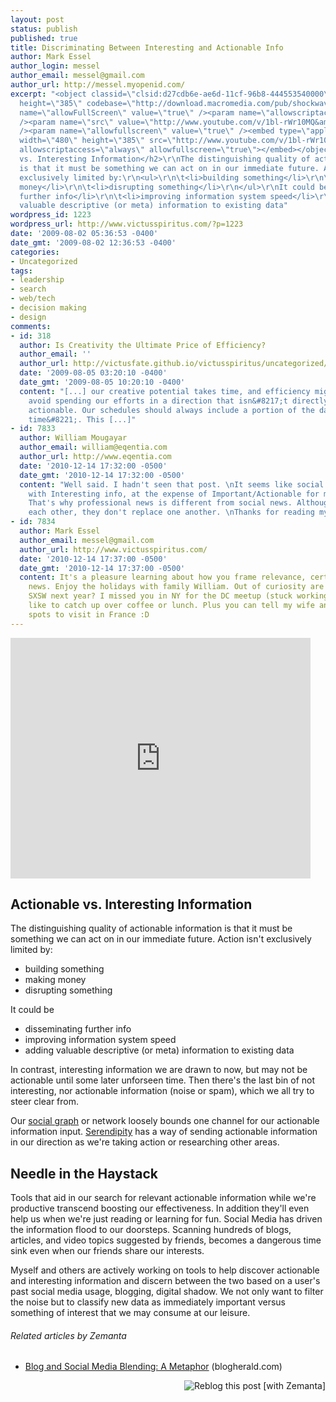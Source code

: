 ```yaml
---
layout: post
status: publish
published: true
title: Discriminating Between Interesting and Actionable Info
author: Mark Essel
author_login: messel
author_email: messel@gmail.com
author_url: http://messel.myopenid.com/
excerpt: "<object classid=\"clsid:d27cdb6e-ae6d-11cf-96b8-444553540000\" width=\"480\"
  height=\"385\" codebase=\"http://download.macromedia.com/pub/shockwave/cabs/flash/swflash.cab#version=6,0,40,0\"><param
  name=\"allowFullScreen\" value=\"true\" /><param name=\"allowscriptaccess\" value=\"always\"
  /><param name=\"src\" value=\"http://www.youtube.com/v/1bl-rWr10MQ&amp;hl=en&amp;fs=1&amp;color1=0x006699&amp;color2=0x54abd6\"
  /><param name=\"allowfullscreen\" value=\"true\" /><embed type=\"application/x-shockwave-flash\"
  width=\"480\" height=\"385\" src=\"http://www.youtube.com/v/1bl-rWr10MQ&amp;hl=en&amp;fs=1&amp;color1=0x006699&amp;color2=0x54abd6\"
  allowscriptaccess=\"always\" allowfullscreen=\"true\"></embed></object>\r\n<h2>Actionable
  vs. Interesting Information</h2>\r\nThe distinguishing quality of actionable information
  is that it must be something we can act on in our immediate future. Action isn't
  exclusively limited by:\r\n<ul>\r\n\t<li>building something</li>\r\n\t<li>making
  money</li>\r\n\t<li>disrupting something</li>\r\n</ul>\r\nIt could be\r\n<ul>\r\n\t<li>disseminating
  further info</li>\r\n\t<li>improving information system speed</li>\r\n\t<li>adding
  valuable descriptive (or meta) information to existing data"
wordpress_id: 1223
wordpress_url: http://www.victusspiritus.com/?p=1223
date: '2009-08-02 05:36:53 -0400'
date_gmt: '2009-08-02 12:36:53 -0400'
categories:
- Uncategorized
tags:
- leadership
- search
- web/tech
- decision making
- design
comments:
- id: 318
  author: Is Creativity the Ultimate Price of Efficiency?
  author_email: ''
  author_url: http://victusfate.github.io/victusspiritus/uncategorized/2009/08/05/is-creativity-the-ultimate-price-of-efficiency/
  date: '2009-08-05 03:20:10 -0400'
  date_gmt: '2009-08-05 10:20:10 -0400'
  content: "[...] our creative potential takes time, and efficiency might demand we
    avoid spending our efforts in a direction that isn&#8217;t directly fruitful or
    actionable. Our schedules should always include a portion of the day that is &#8220;free
    time&#8221;. This [...]"
- id: 7833
  author: William Mougayar
  author_email: william@eqentia.com
  author_url: http://www.eqentia.com
  date: '2010-12-14 17:32:00 -0500'
  date_gmt: '2010-12-14 17:32:00 -0500'
  content: "Well said. I hadn't seen that post. \nIt seems like social media is inundated
    with Interesting info, at the expense of Important/Actionable for me specifically.
    That's why professional news is different from social news. Although they complement
    each other, they don't replace one another. \nThanks for reading my blog. "
- id: 7834
  author: Mark Essel
  author_email: messel@gmail.com
  author_url: http://www.victusspiritus.com/
  date: '2010-12-14 17:37:00 -0500'
  date_gmt: '2010-12-14 17:37:00 -0500'
  content: It's a pleasure learning about how you frame relevance, certainly for professional
    news. Enjoy the holidays with family William. Out of curiosity are you attending
    SXSW next year? I missed you in NY for the DC meetup (stuck working late), would
    like to catch up over coffee or lunch. Plus you can tell my wife and I the best
    spots to visit in France :D
---
```

<p><object classid="clsid:d27cdb6e-ae6d-11cf-96b8-444553540000" width="480" height="385" codebase="http://download.macromedia.com/pub/shockwave/cabs/flash/swflash.cab#version=6,0,40,0"><param name="allowFullScreen" value="true" /><param name="allowscriptaccess" value="always" /><param name="src" value="http://www.youtube.com/v/1bl-rWr10MQ&amp;hl=en&amp;fs=1&amp;color1=0x006699&amp;color2=0x54abd6" /><param name="allowfullscreen" value="true" /><embed type="application/x-shockwave-flash" width="480" height="385" src="http://www.youtube.com/v/1bl-rWr10MQ&amp;hl=en&amp;fs=1&amp;color1=0x006699&amp;color2=0x54abd6" allowscriptaccess="always" allowfullscreen="true"></embed></object></p>
<h2>Actionable vs. Interesting Information</h2>
<p>The distinguishing quality of actionable information is that it must be something we can act on in our immediate future. Action isn't exclusively limited by:</p>
<ul>
<li>building something</li>
<li>making money</li>
<li>disrupting something</li>
</ul>
<p>It could be</p>
<ul>
<li>disseminating further info</li>
<li>improving information system speed</li>
<li>adding valuable descriptive (or meta) information to existing data<a id="more"></a><a id="more-1223"></a></li>
</ul>
<p>In contrast, interesting information we are drawn to now, but may not be actionable until some later unforseen time. Then there's the last bin of not interesting, nor actionable information (noise or spam), which we all try to steer clear from.</p>
<p>Our <a class="zem_slink" title="Social network" rel="wikipedia" href="http://en.wikipedia.org/wiki/Social_network">social graph</a> or network loosely bounds one channel for our actionable information input. <a href="http://victusfate.github.io/victusspiritus/uncategorized/2009/04/23/serendipity-the-perfect-solution-you-never-thought-of/">Serendipity</a> has a way of sending actionable information in our direction as we're taking action or researching other areas.</p>
<h2 style="font-size: 1.5em;">Needle in the Haystack</h2>
<p>Tools that aid in our search for relevant actionable information while we're productive transcend boosting our effectiveness. In addition they'll even help us when we're just reading or learning for fun. Social Media has driven the information flood to our doorsteps. Scanning hundreds of blogs, articles, and video topics suggested by friends, becomes a dangerous time sink even when our friends share our interests.</p>
<p>Myself and others are actively working on tools to help discover actionable and interesting information and discern between the two based on a user's past social media usage, blogging, digital shadow. We not only want to filter the noise but to classify new data as immediately important versus something of interest that we may consume at our leisure.</p>
<h6 class="zemanta-related-title" style="font-size: 1em;">Related articles by Zemanta</h6>
<ul class="zemanta-article-ul">
<li class="zemanta-article-ul-li"><a href="http://www.blogherald.com/2009/08/01/social-media-blending/">Blog and Social Media Blending: A Metaphor</a> (blogherald.com)</li>
</ul>
<div class="zemanta-pixie" style="margin-top: 10px; height: 15px;"><a class="zemanta-pixie-a" title="Reblog this post [with Zemanta]" href="http://reblog.zemanta.com/zemified/83d89cf5-e39c-497f-adbe-1ba19d5b1800/"><img class="zemanta-pixie-img" style="border: none; float: right;" src="http://img.zemanta.com/reblog_e.png?x-id=83d89cf5-e39c-497f-adbe-1ba19d5b1800" alt="Reblog this post [with Zemanta]" /></a><span class="zem-script more-related pretty-attribution"><script src="http://static.zemanta.com/readside/loader.js" type="text/javascript"></script></span></div>
